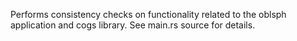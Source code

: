 Performs consistency checks on functionality related to the oblsph
application and cogs library.  See main.rs source for details.
